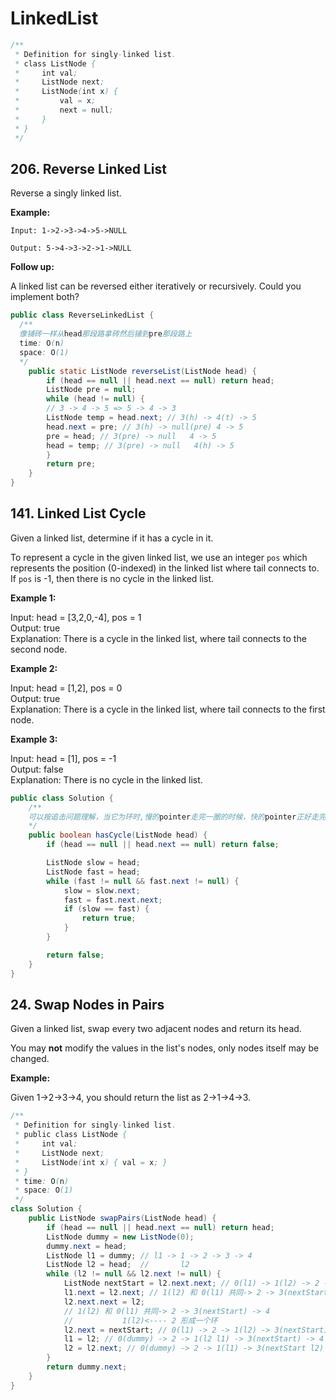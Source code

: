 # LinkedList
```java
/**
 * Definition for singly-linked list.
 * class ListNode {
 *     int val;
 *     ListNode next;
 *     ListNode(int x) {
 *         val = x;
 *         next = null;
 *     }
 * }
 */
```
## 206. Reverse Linked List

Reverse a singly linked list.

**Example:**

`Input: 1->2->3->4->5->NULL`

`Output: 5->4->3->2->1->NULL`

**Follow up:**

A linked list can be reversed either iteratively or recursively. Could you implement both?

```java
public class ReverseLinkedList {
  /**
  像铺砖一样从head那段路拿砖然后铺到pre那段路上
  time: O(n)
  space: O(1)
  */
    public static ListNode reverseList(ListNode head) {
        if (head == null || head.next == null) return head;
        ListNode pre = null;
        while (head != null) {
        // 3 -> 4 -> 5 => 5 -> 4 -> 3
        ListNode temp = head.next; // 3(h) -> 4(t) -> 5
        head.next = pre; // 3(h) -> null(pre) 4 -> 5
        pre = head; // 3(pre) -> null   4 -> 5
        head = temp; // 3(pre) -> null   4(h) -> 5
        }
        return pre;
    }
}
```

## 141. Linked List Cycle

Given a linked list, determine if it has a cycle in it.

To represent a cycle in the given linked list, we use an integer `pos` which represents the position (0-indexed) in the linked list where tail connects to. If `pos` is -1, then there is no cycle in the linked list.

**Example 1:**

<Codeblock>
<p>Input: head = [3,2,0,-4], pos = 1<br>
Output: true<br>
Explanation: There is a cycle in the linked list, where tail connects to the second node.<br>
</p>
</Codeblock>

**Example 2:**

<Codeblock>
<p>Input: head = [1,2], pos = 0<br>
Output: true<br>
Explanation: There is a cycle in the linked list, where tail connects to the first node.<br>
</p>
</Codeblock>

**Example 3:**

<Codeblock>
<p>Input: head = [1], pos = -1<br>
Output: false<br>
Explanation: There is no cycle in the linked list.<br>
</p>
</Codeblock>

```java
public class Solution {
    /**
    可以按追击问题理解，当它为环时,慢的pointer走完一圈的时候，快的pointer正好走完两圈，他俩相遇
    */
    public boolean hasCycle(ListNode head) {
        if (head == null || head.next == null) return false;

        ListNode slow = head;
        ListNode fast = head;
        while (fast != null && fast.next != null) {
            slow = slow.next;
            fast = fast.next.next;
            if (slow == fast) {
                return true;
            }
        }

        return false;
    }
}
```

## 24. Swap Nodes in Pairs

Given a linked list, swap every two adjacent nodes and return its head.

You may **not** modify the values in the list's nodes, only nodes itself may be changed.

**Example:**

<Codeblock>
<p>Given 1->2->3->4, you should return the list as 2->1->4->3.</p>
</Codeblock>

```java
/**
 * Definition for singly-linked list.
 * public class ListNode {
 *     int val;
 *     ListNode next;
 *     ListNode(int x) { val = x; }
 * }
 * time: O(n)
 * space: O(1)
 */
class Solution {
    public ListNode swapPairs(ListNode head) {
        if (head == null || head.next == null) return head;
        ListNode dummy = new ListNode(0);
        dummy.next = head;
        ListNode l1 = dummy; // l1 -> 1 -> 2 -> 3 -> 4
        ListNode l2 = head;  //       l2
        while (l2 != null && l2.next != null) {
            ListNode nextStart = l2.next.next; // 0(l1) -> 1(l2) -> 2 -> 3(nextStart) -> 4
            l1.next = l2.next; // 1(l2) 和 0(l1) 共同-> 2 -> 3(nextStart) -> 4
            l2.next.next = l2; 
            // 1(l2) 和 0(l1) 共同-> 2 -> 3(nextStart) -> 4
            //           1(l2)<---- 2 形成一个环
            l2.next = nextStart; // 0(l1) -> 2 -> 1(l2) -> 3(nextStart) -> 4
            l1 = l2; // 0(dummy) -> 2 -> 1(l2 l1) -> 3(nextStart) -> 4
            l2 = l2.next; // 0(dummy) -> 2 -> 1(l1) -> 3(nextStart l2) -> 4
        }
        return dummy.next;
    }
}
```
